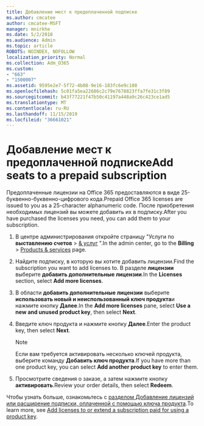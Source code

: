 ```yaml
---
title: Добавление мест к предоплаченной подписке
ms.author: cmcatee
author: cmcatee-MSFT
manager: mnirkhe
ms.date: 5/2/2018
ms.audience: Admin
ms.topic: article
ROBOTS: NOINDEX, NOFOLLOW
localization_priority: Normal
ms.collection: Adm_O365
ms.custom:
- "663"
- "1500007"
ms.assetid: 9595e2e7-5f72-4b08-9e16-183fc6e9c108
ms.openlocfilehash: 5c01fa5ea22686c2c79e7678823ffa7fe31c3f89
ms.sourcegitcommit: b43f77221f47b50c41197a448a9c26c423ce1ad5
ms.translationtype: MT
ms.contentlocale: ru-RU
ms.lasthandoff: 11/15/2019
ms.locfileid: "36661021"
---
```

# <a name="add-seats-to-a-prepaid-subscription"></a><span data-ttu-id="5cb16-102">Добавление мест к предоплаченной подписке</span><span class="sxs-lookup"><span data-stu-id="5cb16-102">Add seats to a prepaid subscription</span></span>

<span data-ttu-id="5cb16-103">Предоплаченные лицензии на Office 365 предоставляются в виде 25-буквенно-буквенно-цифрового кода.</span><span class="sxs-lookup"><span data-stu-id="5cb16-103">Prepaid Office 365 licenses are issued to you as a 25-character alphanumeric code.</span></span> <span data-ttu-id="5cb16-104">После приобретения необходимых лицензий вы можете добавить их в подписку.</span><span class="sxs-lookup"><span data-stu-id="5cb16-104">After you have purchased the licenses you need, you can add them to your subscription.</span></span> 

1. <span data-ttu-id="5cb16-105">В центре администрирования откройте страницу "Услуги по **выставлению счетов** > [& услуг](https://go.microsoft.com/fwlink/p/?linkid=842054) ".</span><span class="sxs-lookup"><span data-stu-id="5cb16-105">In the admin center, go to the **Billing** > [Products & services](https://go.microsoft.com/fwlink/p/?linkid=842054) page.</span></span>

2. <span data-ttu-id="5cb16-106">Найдите подписку, в которую вы хотите добавить лицензии.</span><span class="sxs-lookup"><span data-stu-id="5cb16-106">Find the subscription you want to add licenses to.</span></span> <span data-ttu-id="5cb16-107">В разделе **лицензии** выберите **добавить дополнительные лицензии**.</span><span class="sxs-lookup"><span data-stu-id="5cb16-107">In the **Licenses** section, select **Add more licenses**.</span></span>

3. <span data-ttu-id="5cb16-108">В области **добавить дополнительные лицензии** выберите **использовать новый и неиспользованный ключ продукта**и нажмите кнопку **Далее**.</span><span class="sxs-lookup"><span data-stu-id="5cb16-108">In the **Add more licenses** pane, select **Use a new and unused product key**, then select **Next**.</span></span>

4. <span data-ttu-id="5cb16-109">Введите ключ продукта и нажмите кнопку **Далее**.</span><span class="sxs-lookup"><span data-stu-id="5cb16-109">Enter the product key, then select **Next**.</span></span>

    > [!NOTE]
    > <span data-ttu-id="5cb16-110">Если вам требуется активировать несколько ключей продукта, выберите команду **Добавить ключ продукта**.</span><span class="sxs-lookup"><span data-stu-id="5cb16-110">If you have more than one product key, you can select **Add another product key** to enter them.</span></span>

5. <span data-ttu-id="5cb16-111">Просмотрите сведения о заказе, а затем нажмите кнопку **активировать**.</span><span class="sxs-lookup"><span data-stu-id="5cb16-111">Review your order details, then select **Redeem**.</span></span>

<span data-ttu-id="5cb16-112">Чтобы узнать больше, ознакомьтесь с [разделом Добавление лицензий или расширение подписки, оплаченной с помощью ключа продукта](https://docs.microsoft.com/office365/admin/misc/add-licenses-using-product-key).</span><span class="sxs-lookup"><span data-stu-id="5cb16-112">To learn more, see [Add licenses to or extend a subscription paid for using a product key](https://docs.microsoft.com/office365/admin/misc/add-licenses-using-product-key).</span></span>
